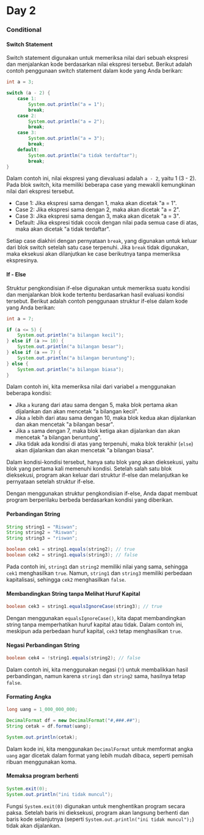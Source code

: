 # Day 2

### Conditional

#### Switch Statement

Switch statement digunakan untuk memeriksa nilai dari sebuah ekspresi dan menjalankan kode berdasarkan nilai ekspresi tersebut. Berikut adalah contoh penggunaan switch statement dalam kode yang Anda berikan:

```java
int a = 3;

switch (a - 2) {
    case 1:
        System.out.println("a = 1");
        break;
    case 2:
        System.out.println("a = 2");
        break;
    case 3:
        System.out.println("a = 3");
        break;
    default:
        System.out.println("a tidak terdaftar");
        break;
}

```

Dalam contoh ini, nilai ekspresi yang dievaluasi adalah `a - 2`, yaitu 1 (3 - 2). Pada blok switch, kita memiliki beberapa case yang mewakili kemungkinan nilai dari ekspresi tersebut.

- Case 1: Jika ekspresi sama dengan 1, maka akan dicetak "a = 1".
- Case 2: Jika ekspresi sama dengan 2, maka akan dicetak "a = 2".
- Case 3: Jika ekspresi sama dengan 3, maka akan dicetak "a = 3".
- Default: Jika ekspresi tidak cocok dengan nilai pada semua case di atas, maka akan dicetak "a tidak terdaftar".

Setiap case diakhiri dengan pernyataan `break`, yang digunakan untuk keluar dari blok switch setelah satu case terpenuhi. Jika `break` tidak digunakan, maka eksekusi akan dilanjutkan ke case berikutnya tanpa memeriksa ekspresinya.

#### If - Else
Struktur pengkondisian if-else digunakan untuk memeriksa suatu kondisi dan menjalankan blok kode tertentu berdasarkan hasil evaluasi kondisi tersebut. Berikut adalah contoh penggunaan struktur if-else dalam kode yang Anda berikan:

```java
int a = 7;

if (a <= 5) {
    System.out.println("a bilangan kecil");
} else if (a >= 10) {
    System.out.println("a bilangan besar");
} else if (a == 7) {
    System.out.println("a bilangan beruntung");
} else {
    System.out.println("a bilangan biasa");
}

```
Dalam contoh ini, kita memeriksa nilai dari variabel `a` menggunakan beberapa kondisi:

- Jika `a` kurang dari atau sama dengan 5, maka blok pertama akan dijalankan dan akan mencetak "a bilangan kecil".
- Jika `a` lebih dari atau sama dengan 10, maka blok kedua akan dijalankan dan akan mencetak "a bilangan besar".
- Jika `a` sama dengan 7, maka blok ketiga akan dijalankan dan akan mencetak "a bilangan beruntung".
- Jika tidak ada kondisi di atas yang terpenuhi, maka blok terakhir (`else`) akan dijalankan dan akan mencetak "a bilangan biasa".

Dalam kondisi-kondisi tersebut, hanya satu blok yang akan dieksekusi, yaitu blok yang pertama kali memenuhi kondisi. Setelah salah satu blok dieksekusi, program akan keluar dari struktur if-else dan melanjutkan ke pernyataan setelah struktur if-else.

Dengan menggunakan struktur pengkondisian if-else, Anda dapat membuat program berperilaku berbeda berdasarkan kondisi yang diberikan.

#### Perbandingan String

```java
String string1 = "Riswan";
String string2 = "Riswan";
String string3 = "riswan";

boolean cek1 = string1.equals(string2); // true
boolean cek2 = string1.equals(string3); // false

```

Pada contoh ini, `string1` dan `string2` memiliki nilai yang sama, sehingga `cek1` menghasilkan `true`. Namun, `string1` dan `string3` memiliki perbedaan kapitalisasi, sehingga `cek2` menghasilkan `false`.

#### Membandingkan String tanpa Melihat Huruf Kapital
```java
boolean cek3 = string1.equalsIgnoreCase(string3); // true

```

Dengan menggunakan `equalsIgnoreCase()`, kita dapat membandingkan string tanpa memperhatikan huruf kapital atau tidak. Dalam contoh ini, meskipun ada perbedaan huruf kapital, `cek3` tetap menghasilkan `true`.

#### Negasi Perbandingan String
```java
boolean cek4 = !string1.equals(string2); // false

```

Dalam contoh ini, kita menggunakan negasi (`!`) untuk membalikkan hasil perbandingan, namun karena `string1` dan `string2` sama, hasilnya tetap `false`.

#### Formating Angka

```java
long uang = 1_000_000_000;

DecimalFormat df = new DecimalFormat("#,###.##");
String cetak = df.format(uang);

System.out.println(cetak);

```

Dalam kode ini, kita menggunakan `DecimalFormat` untuk memformat angka `uang` agar dicetak dalam format yang lebih mudah dibaca, seperti pemisah ribuan menggunakan koma.

#### Memaksa program berhenti

```java
System.exit(0);
System.out.println("ini tidak muncul");

```

Fungsi `System.exit(0)` digunakan untuk menghentikan program secara paksa. Setelah baris ini dieksekusi, program akan langsung berhenti dan baris kode selanjutnya (seperti `System.out.println("ini tidak muncul");`) tidak akan dijalankan.